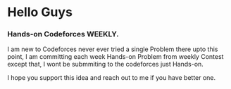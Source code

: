 # Hello Guys

### Hands-on Codeforces WEEKLY.


I am new to Codeforces never ever tried a single Problem there upto this point,
I am committing each week Hands-on Problem from weekly Contest except that,
I wont be submmiting to the codeforces just Hands-on.

I hope you support this idea and reach out to me if you have better one.

